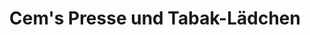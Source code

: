 ---
title: "Cem's Presse und Tabak-Lädchen"
url: /frankfurt-am-main/cems-presse-und-tabak-laedchen/
shop: Kiosk
---
